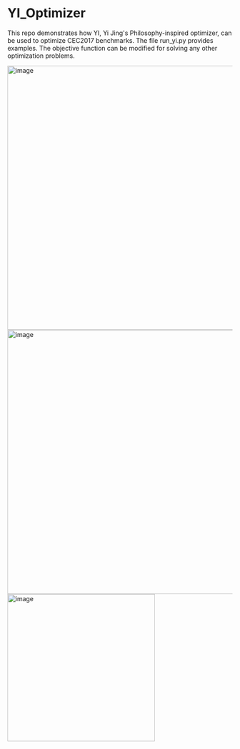 # YI_Optimizer

This repo demonstrates how YI, Yi Jing's Philosophy-inspired optimizer, can be used to optimize CEC2017 benchmarks. The file run_yi.py provides examples. The objective function can be modified for solving any other optimization problems.

<img width="592" alt="image" src="https://github.com/SimKuanGOH/YI_Optimizer/assets/33505453/49de14e4-cecd-4d42-ac10-2259dc93a215">

<img width="592" alt="image" src="https://github.com/SimKuanGOH/YI_Optimizer/assets/33505453/daa3b370-60f5-4f0b-bc4d-25f79ac1f468">

<img width="330" alt="image" src="https://github.com/SimKuanGOH/YI_Optimizer/assets/33505453/6da1df3c-5f5a-436a-b1b5-fb64c81ad6aa">


